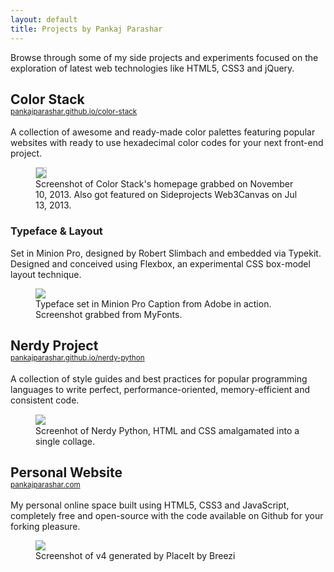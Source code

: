 ```yaml
---
layout: default
title: Projects by Pankaj Parashar
---
```


<article class="post">
    <p class="post__excerpt">Browse through some of my side projects and experiments focused on the exploration of latest web technologies like HTML5, CSS3 and jQuery.</p>
    <h2 class="post__title" style="margin-bottom:0em">Color Stack</h2>
    <small style="margin-bottom:1.5em;display:block"><a href="http://pankajparashar.github.io/color-stack/">pankajparashar.github.io/color-stack</a></small>
    <p>A collection of awesome and ready-made color palettes featuring popular websites with ready to use hexadecimal color codes for your next front-end project.</p>
    <figure>
        <img src="http://res.cloudinary.com/dw9fem4ki/image/upload/v1391875675/Color_Stack_jh8liu.png" style="border:1px solid #ccc;">
        <figcaption>Screenshot of Color Stack's homepage grabbed on November 10, 2013. Also got featured on Sideprojects Web3Canvas on Jul 13, 2013.</figcaption>
    </figure>
    <h3>Typeface &amp; Layout</h3>
    <p>Set in Minion Pro, designed by Robert Slimbach and embedded via Typekit. Designed and conceived using Flexbox, an experimental CSS box-model layout technique.</p>
    <figure>
        <img src="http://cdn.myfonts.net/s/aw/1440x720/198/0/101761.png">
        <figcaption>Typeface set in Minion Pro Caption from Adobe in action. Screenshot grabbed from MyFonts.</figcaption>
    </figure>
</article>

<article class="post">
    <h2 class="post__title" style="margin-bottom:0em">Nerdy Project</h2>
    <small style="margin-bottom:1.5em;display:block"><a href="http://pankajparashar.github.io/nerdy-python/">pankajparashar.github.io/nerdy-python</a></small>
    <p>A collection of style guides and best practices for popular programming languages to write perfect, performance-oriented, memory-efficient and consistent code.</p>
    <figure>
        <img src="http://res.cloudinary.com/dw9fem4ki/image/upload/v1391875669/Nerdy_Project_ybh6n2.png" style="border:1px solid #eee;border-left:none">
        <figcaption>Screenhot of Nerdy Python, HTML and CSS amalgamated into a single collage.</figcaption>
    </figure>
</article>

<article class="post">
    <h2 class="post__title" style="margin-bottom:0em">Personal Website</h2>
    <small style="margin-bottom:1.5em;display:block"><a href="http://pankajparashar.com/">pankajparashar.com</a></small>
    <p>My personal online space built using HTML5, CSS3 and JavaScript, completely free and open-source with the code available on Github for your forking pleasure.</p>
    <figure>
        <img src="http://res.cloudinary.com/dw9fem4ki/image/upload/v1391875675/Personal_Website_m7oezj.png">
        <figcaption>Screenshot of v4 generated by PlaceIt by Breezi</figcaption>
    </figure>
</article>
